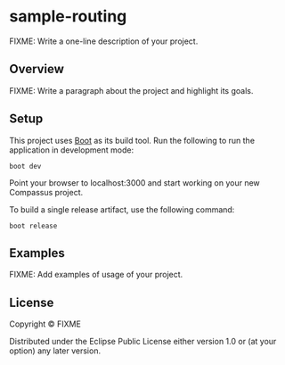 # sample-routing

FIXME: Write a one-line description of your project.

## Overview

FIXME: Write a paragraph about the project and highlight its goals.

## Setup

This project uses [Boot](https://github.com/boot-clj/boot) as its build tool. Run
the following to run the application in development mode:

    boot dev

Point your browser to localhost:3000 and start working on your new Compassus project.


To build a single release artifact, use the following command:

    boot release

## Examples

FIXME: Add examples of usage of your project.

## License

Copyright ©  FIXME

Distributed under the Eclipse Public License either version 1.0
or (at your option) any later version.
